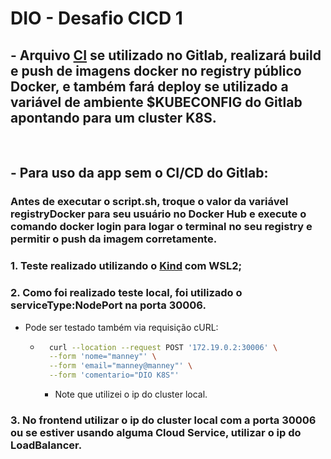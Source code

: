 # DIO - Desafio CICD 1
## - Arquivo [CI](.gitlab-ci.yml) se utilizado no Gitlab, realizará build e push de imagens docker no registry público Docker, e também fará deploy se utilizado a variável de ambiente $KUBECONFIG do Gitlab apontando para um cluster K8S.

<br>

## - Para uso da app sem o CI/CD do Gitlab:

### Antes de executar o script.sh, troque o valor da variável registryDocker para seu usuário no Docker Hub e execute o comando docker login para logar o terminal no seu registry e permitir o push da imagem corretamente.

### 1. Teste realizado utilizando o [Kind](https://kind.sigs.k8s.io) com WSL2; 
### 2. Como foi realizado teste local, foi utilizado o serviceType:NodePort na porta 30006.
* Pode ser testado também via requisição cURL:
    * ~~~bash
        curl --location --request POST '172.19.0.2:30006' \
        --form 'nome="manney"' \
        --form 'email="manney@manney"' \
        --form 'comentario="DIO K8S"'
      ~~~~
      * Note que utilizei o ip do cluster local.

### 3. No frontend utilizar o ip do cluster local com a porta 30006 ou se estiver usando alguma Cloud Service, utilizar o ip do LoadBalancer.
